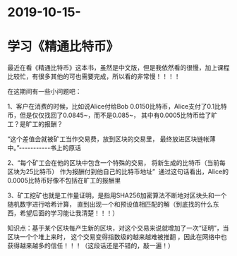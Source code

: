# 2019-10-15-
<h1>学习《精通比特币》</h1>

最近在看《精通比特币》这本书，虽然是中文版，但是我依然看的很慢，加上课程比较忙，有很多其他的可也需要完成，所以看的非常慢！！！！

在这期间有一些小问题吧：

1、客户在消费的时候，比如说Alice付给Bob 0.0150比特币，Alice支付了0.1比特币，但是仅仅找回了0.0845~，而不是0.085~，
其中有0.0005比特币给了旷工？是旷工的报酬？

“这个差值会就被矿工当作交易费，放到区块的交易里， 最终放进区块链帐薄中。”-----------书上的原话

2、“每个矿工会在他的区块中包含⼀个特殊的交易， 将新生成的比特币（当前每区块为25比特币） 作为报酬付到他自己的比特币地址”  
通过这句话看出，Alice的0.0005比特币好像不包括在旷工的报酬里

3、矿工挖矿也就是工作量证明，是指用SHA256加密算法不断地对区块头和一个随机数字进行哈希计算，
直到出现一个和预设值相匹配的解（到底找的什么东西，希望后面的学习能让我清楚！！！）

知识点：基于某个区块每产生新的区块，对这个交易来说就增加了一次“证明”，当区块一个个堆上来时，
这个交易变得指数级的越来越难被推翻 ，因此在网络中也获得越来越多的信任！！！（这段话还是不错的，敲一遍！）


